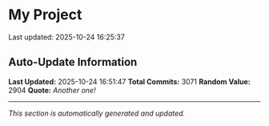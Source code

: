 # My Project


Last updated: 2025-10-24 16:25:37






































































































































































































































































































































































































































































































































































































































































































































































































































































































































































































































































































































































































































































































































































































































































































































































































































































































































































































































































































































































































































































































































































































































































































































































































































































































































































































































































































































































































































































































































































































































































































































































































































































































































































































































































































































































































## Auto-Update Information

**Last Updated:** 2025-10-24 16:51:47
**Total Commits:** 3071
**Random Value:** 2904
**Quote:** _Another one!_

---
_This section is automatically generated and updated._